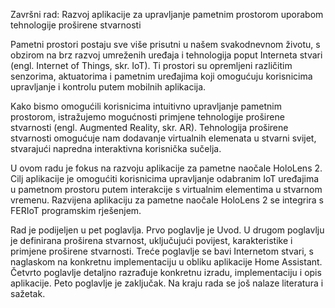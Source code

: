 Završni rad:
Razvoj aplikacije za upravljanje pametnim prostorom uporabom tehnologije proširene stvarnosti

Pametni prostori postaju sve više prisutni u našem svakodnevnom životu, s obzirom na brz razvoj umreženih uređaja i tehnologija poput Interneta stvari (engl. Internet of Things, skr. IoT). Ti prostori su opremljeni različitim senzorima, aktuatorima i pametnim uređajima koji omogućuju korisnicima upravljanje i kontrolu putem mobilnih aplikacija.

Kako bismo omogućili korisnicima intuitivno upravljanje pametnim prostorom, istražujemo mogućnosti primjene tehnologije proširene stvarnosti (engl. Augmented Reality, skr. AR). Tehnologija proširene stvarnosti omogućuje nam dodavanje virtualnih elemenata u stvarni svijet, stvarajući napredna interaktivna korisnička sučelja.

U ovom radu je fokus na razvoju aplikacije za pametne naočale HoloLens 2. Cilj aplikacije je omogućiti korisnicima upravljanje odabranim IoT uređajima u pametnom prostoru putem interakcije s virtualnim elementima u stvarnom vremenu. Razvijena aplikaciju za pametne naočale HoloLens 2 se integrira s FERIoT programskim rješenjem.

Rad je podijeljen u pet poglavlja. Prvo poglavlje je Uvod. U drugom poglavlju je definirana proširena stvarnost, uključujući povijest, karakteristike i primjene proširene stvarnosti. Treće poglavlje se bavi Internetom stvari, s naglaskom na konkretnu implementaciju u obliku aplikacije Home Assistant. Četvrto poglavlje detaljno razrađuje konkretnu izradu, implementaciju i opis aplikacije. Peto poglavlje je zaključak. Na kraju rada se još nalaze literatura i sažetak.
